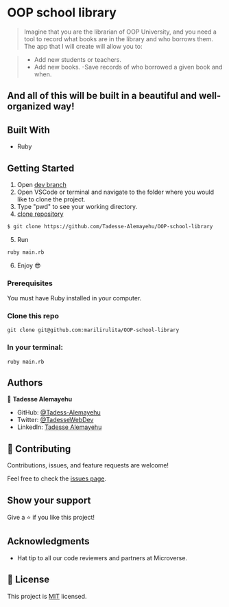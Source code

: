 # OOP school library

> Imagine that you are the librarian of OOP University, and you need a tool to record what books are in the library and who borrows them. The app that I will create will allow you to:

> - Add new students or teachers.
> - Add new books.
>   -Save records of who borrowed a given book and when.

## And all of this will be built in a beautiful and well-organized way!

## Built With

- Ruby

## Getting Started

1. Open [dev branch](https://github.com/Tadesse-Alemayehu/OOP-school-library)
2. Open VSCode or terminal and navigate to the folder where you would like to clone the project.
3. Type "pwd" to see your working directory.
4. [clone repository](https://github.com/Tadesse-Alemayehu/OOP-school-library)

```bash
$ git clone https://github.com/Tadesse-Alemayehu/OOP-school-library
```

5. Run

```bash
ruby main.rb
```

6. Enjoy 😎

### Prerequisites

You must have Ruby installed in your computer.

### Clone this repo

`git clone git@github.com:marilirulita/OOP-school-library`

### In your terminal:

`ruby main.rb`

## Authors

👤 **Tadesse Alemayehu**

- GitHub: [@Tadess-Alemayehu](https://github.com/Tadesse-Alemayehu)
- Twitter: [@TadesseWebDev](https://twitter.com/TadesseWebDev)
- LinkedIn: [Tadesse Alemayehu](https://www.linkedin.com/in/tadesse-alemayehu-60141a221/)

## 🤝 Contributing

Contributions, issues, and feature requests are welcome!

Feel free to check the [issues page](../../issues/).

## Show your support

Give a ⭐️ if you like this project!

## Acknowledgments

- Hat tip to all our code reviewers and partners at Microverse.

## 📝 License

This project is [MIT](./LICENSE) licensed.
